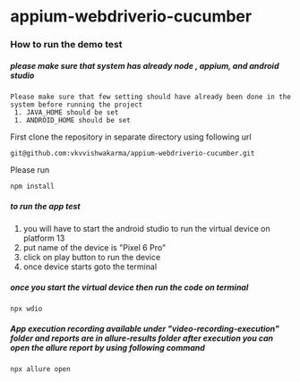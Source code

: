 # appium-webdriverio-cucumber
### How to run the demo test
##### please make sure that system has already node , appium, and android studio

```
Please make sure that few setting should have already been done in the system before running the project
 1. JAVA_HOME should be set
 1. ANDROID_HOME should be set
``` 
First clone the repository in separate directory using following url
```
git@github.com:vkvvishwakarma/appium-webdriverio-cucumber.git
```
Please run 
```
npm install
```
##### to run the app test 
1. you will have to start the android studio to run the virtual device on platform 13
2. put name of the device is "Pixel 6 Pro"
3. click on play button to run the device
4. once device starts goto the terminal 
##### once you start the virtual device then run the code on terminal
```
npx wdio
```
##### App execution recording available under "video-recording-execution" folder and reports are in allure-results folder after execution you can open the allure report by using following command

```
npx allure open
```